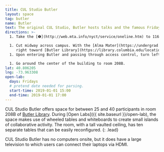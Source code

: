 ```yaml
---
title: CUL Studio Butler
layout: space
tag: butler
name: Butler
text: The original CUL Studio, Butler hosts talks and the famous Friday Open Lab.
directions: >-
  1. Take the [❶](http://web.mta.info/nyct/service/oneline.htm) to 116th St.  Columbia University.

  1. Cut midway across campus. With the [Alma Mater](https://undergrad.admissions.columbia.edu/photo/alma-mater-22) statue to your left, turn
     right toward [Butler Library](https://library.columbia.edu/locations/butler.html).
  1. Upon entering Butler and passing through access control, turn left.

  1. Go around the center of the building to room 208B.
lat: 40.806205
lng: -73.963308
open-lab:
  days: Fridays
  # pretend date needed for parsing.
  start-time: 2019-01-01 15:00
  end-time: 2019-01-01 17:00
---
```


CUL Studio Butler offers space for between 25 and 40 participants in room 208B
of [Butler Library](https://library.columbia.edu/locations/butler.html). During
[Open Labs]({{ site.baseurl }}/open-lab), the space makes use of wheeled tables and whiteboards to create
small islands of collaborative activity. The room, with a tall vaulted ceiling, has ten separate tables that can be easily reconfigured.
{: .lead}

CUL Studio Butler has no computers onsite, but it does have a large television
to which users can connect their laptops via HDMI. 


